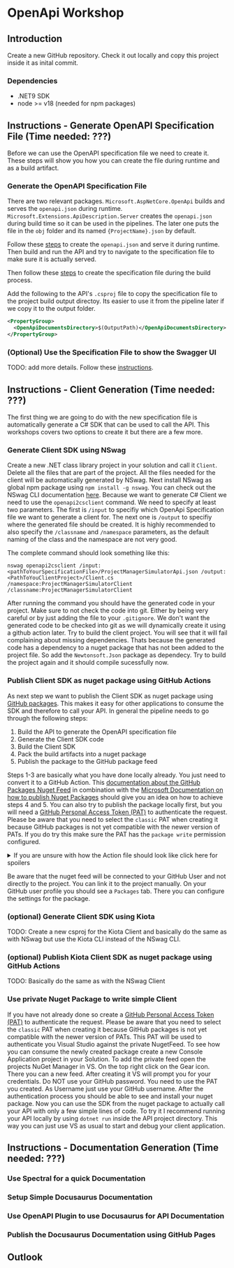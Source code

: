 # OpenApi Workshop

## Introduction

Create a new GitHub repository.
Check it out locally and copy this project inside it as inital commit.

### Dependencies

- .NET9 SDK
- node >= v18 (needed for npm packages)

## Instructions - Generate OpenAPI Specification File (Time needed: ???)

Before we can use the OpenAPI specification file we need to create it.
These steps will show you how you can create the file during runtime and as a build artifact.

### Generate the OpenAPI Specification File

There are two relevant packages.
`Microsoft.AspNetCore.OpenApi` builds and serves the `openapi.json` during runtime.
`Microsoft.Extensions.ApiDescription.Server` creates the `openapi.json` during build time so it can be used in the pipelines.
The later one puts the file in the `obj` folder and its named `{ProjectName}.json` by default.

Follow these [steps](https://learn.microsoft.com/en-us/aspnet/core/fundamentals/openapi/aspnetcore-openapi?view=aspnetcore-9.0&tabs=visual-studio%2Cvisual-studio-code#configure-openapi-document-generation) to create the `openapi.json` and serve it during runtime.
Then build and run the API and try to navigate to the specification file to make sure it is actually served.

Then follow these [steps](https://learn.microsoft.com/en-us/aspnet/core/fundamentals/openapi/aspnetcore-openapi?view=aspnetcore-9.0&tabs=visual-studio%2Cvisual-studio-code#generate-openapi-documents-at-build-time) to create the specification file during the build process.

Add the following to the API's `.csproj` file to copy the specification file to the project build output directoy.
Its easier to use it from the pipeline later if we copy it to the output folder.

```XML
<PropertyGroup>
  <OpenApiDocumentsDirectory>$(OutputPath)</OpenApiDocumentsDirectory>
</PropertyGroup>
```

### (Optional) Use the Specification File to show the Swagger UI

TODO: add more details.
Follow these [instructions](https://learn.microsoft.com/en-us/aspnet/core/fundamentals/openapi/using-openapi-documents?view=aspnetcore-9.0#use-swagger-ui-for-local-ad-hoc-testing).

## Instructions - Client Generation (Time needed: ???)

The first thing we are going to do with the new specification file is automatically generate a C# SDK that can be used to call the API.
This workshops covers two options to create it but there are a few more.

### Generate Client SDK using NSwag

Create a new .NET class library project in your solution and call it `Client`.
Delete all the files that are part of the project.
All the files needed for the client will be automatically generated by NSwag.
Next install NSwag as global npm package using `npm install -g nswag`.
You can check out the NSwag CLI documentation [here](https://github.com/RicoSuter/NSwag/wiki/CommandLine).
Because we want to generate C# Client we need to use the `openapi2csclient` command.
We need to specify at least two parameters.
The first is `/input` to specifiy which OpenApi Specification file we want to generate a client for.
The next one is `/output` to specifiy where the generated file should be created.
It is highly recommended to also specify the `/classname` and `/namespace` parameters, as the default naming of the class and the namespace are not very good.

The complete command should look something like this:

```shell
nswag openapi2csclient /input:<pathToYourSpecificationFile>/ProjectManagerSimulatorApi.json /output:<PathToYouClientProject>/Client.cs /namespace:ProjectManagerSimulatorClient  /classname:ProjectManagerSimulatorClient
```

After running the command you should have the generated code in your project.
Make sure to not check the code into git.
Either by being very careful or by just adding the file to your `.gitignore`.
We don't want the generated code to be checked into git as we will dynamically create it using a github action later.
Try to build the client project.
You will see that it will fail complaining about missing dependencies.
Thats because the generated code has a dependency to a nuget package that has not been added to the project file.
So add the `Newtonsoft.Json` package as dependecy.
Try to build the project again and it should compile sucessfully now.

### Publish Client SDK as nuget package using GitHub Actions

As next step we want to publish the Client SDK as nuget package using [GitHub packages](https://docs.github.com/en/packages/learn-github-packages/introduction-to-github-packages).
This makes it easy for other applications to consume the SDK and therefore to call your API.
In general the pipeline needs to go through the following steps:

1. Build the API to generate the OpenAPI specification file
2. Generate the Client SDK code
3. Build the Client SDK
4. Pack the build artifacts into a nuget package
5. Publish the package to the GitHub package feed

Steps 1-3 are basically what you have done locally already.
You just need to convert it to a GitHub Action.
This [documentation about the GitHub Packages Nuget Feed](https://docs.github.com/en/packages/working-with-a-github-packages-registry/working-with-the-nuget-registry#publishing-a-package) in combination with the [Microsoft Documentation on how to publish Nuget Packages](https://learn.microsoft.com/en-us/nuget/quickstart/create-and-publish-a-package-using-the-dotnet-cli) should give you an idea on how to achieve steps 4 and 5.
You can also try to publish the package locally first, but you will need a [GitHub Personal Access Token (PAT)](https://docs.github.com/en/authentication/keeping-your-account-and-data-secure/managing-your-personal-access-tokens) to authenticate the request.
Please be aware that you need to select the `classic` PAT when creating it because GitHub packages is not yet compatible with the newer version of PATs.
If you do try this make sure the PAT has the `package write` permission configured.

<details>
<summary> If you are unsure with how the Action file should look like click here for spoilers </summary>

```yml
name: Publish Client NuGet Package

on:
  push:
    branches: [ "main" ]
  pull_request:
    branches: [ "main" ]

jobs:
  build-and-publish:
    runs-on: ubuntu-latest
    permissions:
      packages: write
      contents: read

    steps:
      - name: Checkout code
        uses: actions/checkout@v4

      - name: Setup .NET
        uses: actions/setup-dotnet@v4
        with:
          dotnet-version: '9.0.x'

      - name: Build API
        run: dotnet build ProjectManagerSimulatorApi/ProjectManagerSimulatorApi.csproj --configuration Release -o ./ApiOutput

      - uses: actions/setup-node@v4
        name: install node

      - name: install NSwag
        run: npm install -g nswag

      - name: Generate Client
        run: nswag openapi2csclient /input:./ApiOutput/ProjectManagerSimulatorApi.json /output:./Client/Client.cs /namespace:ProjectManagerSimulatorClient  /classname:ProjectManagerSimulatorClient /generateOptionalParameters:true
      
      - name: Pack
        run: dotnet pack Client/Client.csproj --configuration Release --output ./nupkg --version-suffix "alpha"

      - name: Publish to GitHub Packages
        run: dotnet nuget push ./nupkg/*.nupkg --source "https://nuget.pkg.github.com/${{ github.repository_owner }}/index.json" --api-key ${{ secrets.GITHUB_TOKEN }}
```


</details>

Be aware that the nuget feed will be connected to your GitHub User and not directly to the project.
You can link it to the project manually.
On your GitHub user profile you should see a `Packages` tab.
There you can configure the settings for the package.

### (optional) Generate Client SDK using Kiota

TODO: Create a new csproj for the Kiota Client and basically do the same as with NSwag but use the Kiota CLI instead of the NSwag CLI.

### (optional) Publish Kiota Client SDK as nuget package using GitHub Actions

TODO: Basically do the same as with the NSwag Client

### Use private Nuget Package to write simple Client

If you have not already done so create a [GitHub Personal Access Token (PAT)](https://docs.github.com/en/authentication/keeping-your-account-and-data-secure/managing-your-personal-access-tokens) to authenticate the request.
Please be aware that you need to select the `classic` PAT when creating it because GitHub packages is not yet compatible with the newer version of PATs.
This PAT will be used to authenticate you Visual Studio against the private NugetFeed.
To see how you can consume the newly created package create a new Console Application project in your Solution.
To add the private feed open the projects NuGet Manager in VS.
On the top right click on the Gear icon.
There you can a new feed.
After creating it VS will prompt you for your credentials.
Do NOT use your GitHub password.
You need to use the PAT you created.
As Username just use your GitHub username.
After the authentication process you should be able to see and install your nuget package.
Now you can use the SDK from the nuget package to actually call your API with only a few simple lines of code.
To try it I recommend running your API locally by using
`dotnet run` inside the API project directory.
This way you can just use VS as usual to start and debug your client application.

## Instructions - Documentation Generation (Time needed: ???)

### Use Spectral for a quick Documentation

### Setup Simple Docusaurus Documentation

### Use OpenAPI Plugin to use Docusaurus for API Documentation

### Publish the Docusaurus Documentation using GitHub Pages

## Outlook
